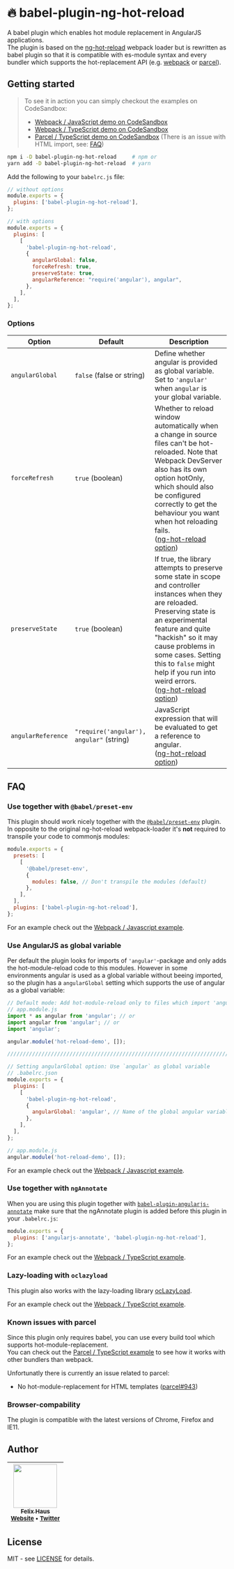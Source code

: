 # 🔥 babel-plugin-ng-hot-reload

A babel plugin which enables hot module replacement in AngularJS applications.<br />
The plugin is based on the [ng-hot-reload](https://github.com/noppa/ng-hot-reload) webpack loader but is rewritten as babel plugin so that it is compatible with es-module syntax and every bundler which supports the hot-replacement API (e.g. [webpack](https://webpack.js.org/) or [parcel](https://parceljs.org/)).

## Getting started

> To see it in action you can simply checkout the examples on CodeSandbox:
>
> - [Webpack / JavaScript demo on CodeSandbox ](https://codesandbox.io/s/github/ofhouse/babel-plugin-ng-hot-reload/tree/master/examples/javascript-webpack)
> - [Webpack / TypeScript demo on CodeSandbox](https://codesandbox.io/s/github/ofhouse/babel-plugin-ng-hot-reload/tree/master/examples/typescript-webpack)
> - [Parcel / TypeScript demo on CodeSandbox](https://codesandbox.io/s/github/ofhouse/babel-plugin-ng-hot-reload/tree/master/examples/typescript-parcel) (There is an issue with HTML import, see: [FAQ](#known-issues-with-parcel))

```sh
npm i -D babel-plugin-ng-hot-reload     # npm or
yarn add -D babel-plugin-ng-hot-reload  # yarn
```

Add the following to your `babelrc.js` file:

```js
// without options
module.exports = {
  plugins: ['babel-plugin-ng-hot-reload'],
};

// with options
module.exports = {
  plugins: [
    [
      'babel-plugin-ng-hot-reload',
      {
        angularGlobal: false,
        forceRefresh: true,
        preserveState: true,
        angularReference: "require('angular'), angular",
      },
    ],
  ],
};
```

### Options

| Option             | Default                                  | Description                                                                                                                                                                                                                                                                                                                                                                  |
| ------------------ | ---------------------------------------- | ---------------------------------------------------------------------------------------------------------------------------------------------------------------------------------------------------------------------------------------------------------------------------------------------------------------------------------------------------------------------------- |
| `angularGlobal`    | `false` (false or string)                | Define whether angular is provided as global variable. Set to `'angular'` when `angular` is your global variable.                                                                                                                                                                                                                                                            |
| `forceRefresh`     | `true` (boolean)                         | Whether to reload window automatically when a change in source files can't be hot-reloaded. Note that Webpack DevServer also has its own option hotOnly, which should also be configured correctly to get the behaviour you want when hot reloading fails.<br />([ng-hot-reload option](https://github.com/noppa/ng-hot-reload#client-options))                              |
| `preserveState`    | `true` (boolean)                         | If true, the library attempts to preserve some state in scope and controller instances when they are reloaded. Preserving state is an experimental feature and quite "hackish" so it may cause problems in some cases. Setting this to `false` might help if you run into weird errors.<br />([ng-hot-reload option](https://github.com/noppa/ng-hot-reload#client-options)) |
| `angularReference` | `"require('angular'), angular"` (string) | JavaScript expression that will be evaluated to get a reference to angular.<br />([ng-hot-reload option](https://github.com/noppa/ng-hot-reload#client-options))                                                                                                                                                                                                             |

## FAQ

### Use together with `@babel/preset-env`

This plugin should work nicely together with the [`@babel/preset-env`](https://babeljs.io/docs/en/babel-preset-env) plugin.
In opposite to the original ng-hot-reload webpack-loader it's **not** required to transpile your code to commonjs modules:

```js
module.exports = {
  presets: [
    [
      '@babel/preset-env',
      {
        modules: false, // Don't transpile the modules (default)
      },
    ],
  ],
  plugins: ['babel-plugin-ng-hot-reload'],
};
```

For an example check out the [Webpack / Javascript example](./examples/javascript-webpack/).

### Use AngularJS as global variable

Per default the plugin looks for imports of `'angular'`-package and only adds the hot-module-reload code to this modules.
However in some environments angular is used as a global variable without beeing imported, so the plugin has a `angularGlobal` setting which supports the use of angular as a global variable:

```js
// Default mode: Add hot-module-reload only to files which import 'angular'
// app.module.js
import * as angular from 'angular'; // or
import angular from 'angular'; // or
import 'angular';

angular.module('hot-reload-demo', []);

////////////////////////////////////////////////////////////////////////////////

// Setting angularGlobal option: Use `angular` as global variable
// .babelrc.json
module.exports = {
  plugins: [
    [
      'babel-plugin-ng-hot-reload',
      {
        angularGlobal: 'angular', // Name of the global angular variable
      },
    ],
  ],
};

// app.module.js
angular.module('hot-reload-demo', []);
```

For an example check out the [Webpack / Javascript example](./examples/javascript-webpack/).

### Use together with `ngAnnotate`

When you are using this plugin together with [`babel-plugin-angularjs-annotate`](https://github.com/schmod/babel-plugin-angularjs-annotate) make sure that the ngAnnotate plugin is added before this plugin in your `.babelrc.js`:

```js
module.exports = {
  plugins: ['angularjs-annotate', 'babel-plugin-ng-hot-reload'],
};
```

For an example check out the [Webpack / TypeScript example](./examples/typescript-webpack/).

### Lazy-loading with `oclazyload`

This plugin also works with the lazy-loading library [ocLazyLoad](https://oclazyload.readme.io/).

For an example check out the [Webpack / TypeScript example](./examples/typescript-webpack/).

### Known issues with parcel

Since this plugin only requires babel, you can use every build tool which supports hot-module-replacement.<br />
You can check out the [Parcel / TypeScript example](./examples/typescript-parcel/) to see how it works with other bundlers than webpack.

Unfortunatly there is currently an issue related to parcel:

- No hot-module-replacement for HTML templates ([parcel#943](https://github.com/parcel-bundler/parcel/issues/943))

### Browser-compability

The plugin is compatible with the latest versions of Chrome, Firefox and IE11.

## Author

<!-- prettier-ignore-start -->

| [<img src="https://avatars0.githubusercontent.com/u/472867?v=4" width="100px;"/><br /><sub><b>Felix Haus</b></sub>](https://github.com/ofhouse)<br /><sub>[Website](https://felix.house/) • [Twitter](https://twitter.com/ofhouse)</sub>|
| :---: |

<!-- prettier-ignore-end -->

## License

MIT - see [LICENSE](./LICENSE) for details.
